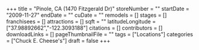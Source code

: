 +++
title = "Pinole, CA (1470 Fitzgerald Dr)"
storeNumber = ""
startDate = "2009-11-27"
endDate = ""
cuDate = ""
remodels = []
stages = []
franchisees = []
attractions = []
sqft = ""
latitudeLongitude = ["37.98892662","-122.3093188"]
citations = []
contributors = []
downloadLinks = []
pageThumbnailFile = ""
tags = ["Locations"]
categories = ["Chuck E. Cheese's"]
draft = false
+++
